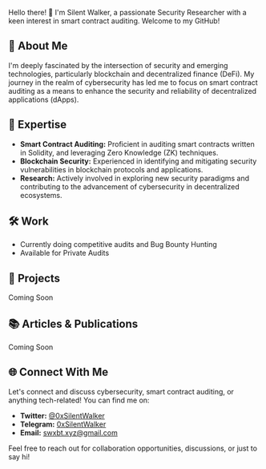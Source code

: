Hello there! 👋 I'm Silent Walker, a passionate Security Researcher with a keen interest in smart contract auditing. Welcome to my GitHub!

## 🚀 About Me

I'm deeply fascinated by the intersection of security and emerging technologies, particularly blockchain and decentralized finance (DeFi). My journey in the realm of cybersecurity has led me to focus on smart contract auditing as a means to enhance the security and reliability of decentralized applications (dApps).

## 💼 Expertise

- **Smart Contract Auditing:** Proficient in auditing smart contracts written in  Solidity, and leveraging Zero Knowledge (ZK) techniques.
- **Blockchain Security:** Experienced in identifying and mitigating security vulnerabilities in blockchain protocols and applications.
- **Research:** Actively involved in exploring new security paradigms and contributing to the advancement of cybersecurity in decentralized ecosystems.

## 🛠️ Work

- Currently doing competitive audits and Bug Bounty Hunting
- Available for Private Audits

## 📝 Projects

Coming Soon



## 📚 Articles & Publications

Coming Soon

## 🌐 Connect With Me

Let's connect and discuss cybersecurity, smart contract auditing, or anything tech-related! You can find me on:

- **Twitter:** [@0xSilentWalker](https://twitter.com/0xSilentWalker)
- **Telegram:** [0xSilentWalker](https://www.t.me/0xSilentWalker)
- **Email:** swxbt.xyz@gmail.com

Feel free to reach out for collaboration opportunities, discussions, or just to say hi!
